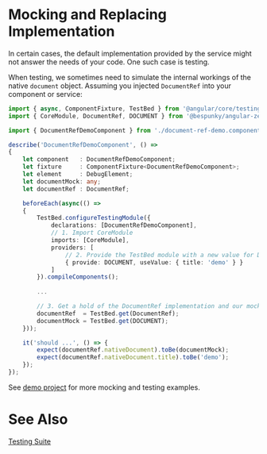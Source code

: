 # Mocking and Replacing Implementation
In certain cases, the default implementation provided by the service might not answer the needs of your code.
One such case is testing.

When testing, we sometimes need to simulate the internal workings of the native `document` object.
Assuming you injected `DocumentRef` into your component or service:
```typescript
import { async, ComponentFixture, TestBed } from '@angular/core/testing';
import { CoreModule, DocumentRef, DOCUMENT } from '@bespunky/angular-zen/core';

import { DocumentRefDemoComponent } from './document-ref-demo.component';

describe('DocumentRefDemoComponent', () =>
{
    let component   : DocumentRefDemoComponent;
    let fixture     : ComponentFixture<DocumentRefDemoComponent>;
    let element     : DebugElement;
    let documentMock: any;
    let documentRef : DocumentRef;

    beforeEach(async(() =>
    {
        TestBed.configureTestingModule({
            declarations: [DocumentRefDemoComponent],
            // 1. Import CoreModule
            imports: [CoreModule],
            providers: [
                // 2. Provide the TestBed module with a new value for DOCUMENT
                { provide: DOCUMENT, useValue: { title: 'demo' } }
            ]
        }).compileComponents();
        
        ...

        // 3. Get a hold of the DocumentRef implementation and our mock document object
        documentRef  = TestBed.get(DocumentRef);
        documentMock = TestBed.get(DOCUMENT);
    }));

    it('should ...', () => {
        expect(documentRef.nativeDocument).toBe(documentMock);
        expect(documentRef.nativeDocument.title).toBe('demo');
    });
});
```

See [demo project](https://dev.azure.com/BeSpunky/Libraries/_git/angular-zen?path=%2Fprojects%2Fdemo%2Fsrc%2Fapp%2Fmodules%2Fcore-demo%2Fdocument-ref-demo&version=GBmaster) for more mocking and testing examples.

# See Also
[Testing Suite](https://dev.azure.com/BeSpunky/Libraries/_git/angular-zen?path=%2Fprojects%2Fbespunky%2Fangular-zen%2Fcore%2Ftesting%2Futils%2Fsetup.ts&version=GBmaster&_a=contents)